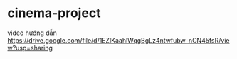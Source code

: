 # cinema-project

video hướng dẫn https://drive.google.com/file/d/1EZlKaahlWqgBgLz4ntwfubw_nCN45fsR/view?usp=sharing
